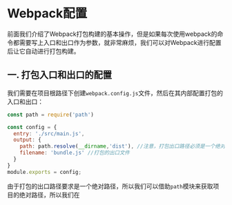 # Webpack配置

前面我们介绍了Webpack打包构建的基本操作，但是如果每次使用webpack的命令都需要写上入口和出口作为参数，就非常麻烦，我们可以对Webpack进行配置后让它自动进行打包构建。

## 一. 打包入口和出口的配置

我们需要在项目根路径下创建`webpack.config.js`文件，然后在其内部配置打包的入口和出口：

```js
const path = require('path')

const config = {
  entry: './src/main.js',
  output: {
    path: path.resolve(__dirname,'dist'), //注意，打包出口路径必须是一个绝对路径，所以这里借助path模块来获取项目的绝对路径。
    filename: 'bundle.js' //打包的出口文件
  }
}
module.exports = config;
```

由于打包的出口路径要求是一个绝对路径，所以我们可以借助`path`模块来获取项目的绝对路径，所以我们在